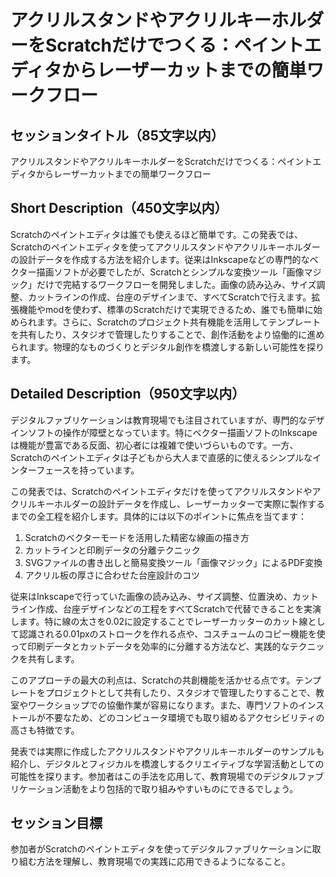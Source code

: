 # アクリルスタンドやアクリルキーホルダーをScratchだけでつくる：ペイントエディタからレーザーカットまでの簡単ワークフロー

## セッションタイトル（85文字以内）
アクリルスタンドやアクリルキーホルダーをScratchだけでつくる：ペイントエディタからレーザーカットまでの簡単ワークフロー

## Short Description（450文字以内）
Scratchのペイントエディタは誰でも使えるほど簡単です。この発表では、Scratchのペイントエディタを使ってアクリルスタンドやアクリルキーホルダーの設計データを作成する方法を紹介します。従来はInkscapeなどの専門的なベクター描画ソフトが必要でしたが、Scratchとシンプルな変換ツール「画像マジック」だけで完結するワークフローを開発しました。画像の読み込み、サイズ調整、カットラインの作成、台座のデザインまで、すべてScratchで行えます。拡張機能やmodを使わず、標準のScratchだけで実現できるため、誰でも簡単に始められます。さらに、Scratchのプロジェクト共有機能を活用してテンプレートを共有したり、スタジオで管理したりすることで、創作活動をより協働的に進められます。物理的なものづくりとデジタル創作を橋渡しする新しい可能性を探ります。

## Detailed Description（950文字以内）
デジタルファブリケーションは教育現場でも注目されていますが、専門的なデザインソフトの操作が障壁となっています。特にベクター描画ソフトのInkscapeは機能が豊富である反面、初心者には複雑で使いづらいものです。一方、Scratchのペイントエディタは子どもから大人まで直感的に使えるシンプルなインターフェースを持っています。

この発表では、Scratchのペイントエディタだけを使ってアクリルスタンドやアクリルキーホルダーの設計データを作成し、レーザーカッターで実際に製作するまでの全工程を紹介します。具体的には以下のポイントに焦点を当てます：

1. Scratchのベクターモードを活用した精密な線画の描き方
2. カットラインと印刷データの分離テクニック
3. SVGファイルの書き出しと簡易変換ツール「画像マジック」によるPDF変換
4. アクリル板の厚さに合わせた台座設計のコツ

従来はInkscapeで行っていた画像の読み込み、サイズ調整、位置決め、カットライン作成、台座デザインなどの工程をすべてScratchで代替できることを実演します。特に線の太さを0.02に設定することでレーザーカッターのカット線として認識される0.01pxのストロークを作れる点や、コスチュームのコピー機能を使って印刷データとカットデータを効率的に分離する方法など、実践的なテクニックを共有します。

このアプローチの最大の利点は、Scratchの共創機能を活かせる点です。テンプレートをプロジェクトとして共有したり、スタジオで管理したりすることで、教室やワークショップでの協働作業が容易になります。また、専門ソフトのインストールが不要なため、どのコンピュータ環境でも取り組めるアクセシビリティの高さも特徴です。

発表では実際に作成したアクリルスタンドやアクリルキーホルダーのサンプルも紹介し、デジタルとフィジカルを橋渡しするクリエイティブな学習活動としての可能性を探ります。参加者はこの手法を応用して、教育現場でのデジタルファブリケーション活動をより包括的で取り組みやすいものにできるでしょう。

## セッション目標
参加者がScratchのペイントエディタを使ってデジタルファブリケーションに取り組む方法を理解し、教育現場での実践に応用できるようになること。
